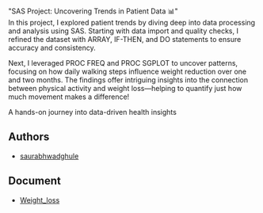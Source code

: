 
"SAS Project: Uncovering Trends in Patient Data 📊"
<br>
In this project, I explored patient trends by diving deep into data processing and analysis using SAS. Starting with data import and quality checks, I refined the dataset with ARRAY, IF-THEN, and DO statements to ensure accuracy and consistency.

Next, I leveraged PROC FREQ and PROC SGPLOT to uncover patterns, focusing on how daily walking steps influence weight reduction over one and two months. The findings offer intriguing insights into the connection between physical activity and weight loss—helping to quantify just how much movement makes a difference!

A hands-on journey into data-driven health insights

## Authors

- [saurabhwadghule](https://github.com/crz-deadpool)


## Document

 * [Weight_loss](https://github.com/saurabhwadghule/My_Project_Work/blob/main/SAS%20project/Weight_loss%20(1).xlsx)

